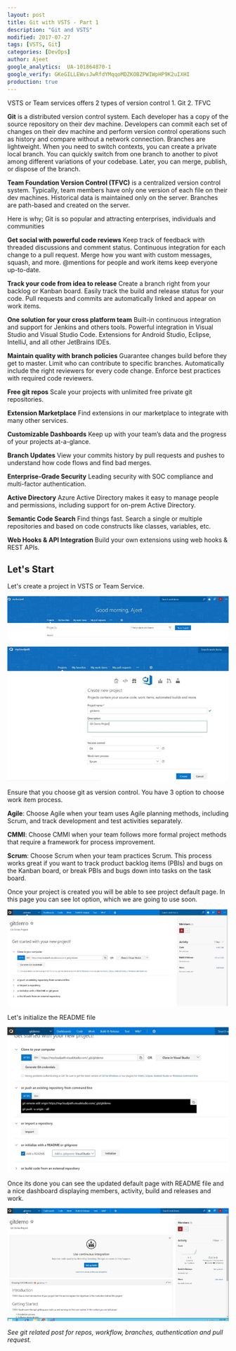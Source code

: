 ```yaml
---
layout: post
title: Git with VSTS - Part 1
description: "Git and VSTS"
modified: 2017-07-27
tags: [VSTS, Git]
categories: [DevOps]
author: Ajeet
google_analytics:  UA-101864870-1
google_verify: GKeGILLEWvsJwRfdYMqqoMDZKOBZPWIWpHP9K2uIXHI
production: true
---
```


VSTS or Team services offers 2 types of version control
	1. Git
	2. TFVC

**Git** is a distributed version control system. Each developer has a copy of the source repository on their dev machine. Developers can commit each set of changes on their dev machine and perform version control operations such as history and compare without a network connection. Branches are lightweight. When you need to switch contexts, you can create a private local branch. You can quickly switch from one branch to another to pivot among different variations of your codebase. Later, you can merge, publish, or dispose of the branch.

<!--more-->

**Team Foundation Version Control (TFVC)** is a centralized version control system. Typically, team members have only one version of each file on their dev machines. Historical data is maintained only on the server. Branches are path-based and created on the server.

Here is why; Git is so popular and attracting enterprises, individuals and communities

**Get social with powerful code reviews** Keep track of feedback with threaded discussions and comment status. Continuous integration for each change to a pull request. Merge how you want with custom messages, squash, and more. @mentions for people and work items keep everyone up-to-date.

**Track your code from idea to release** Create a branch right from your backlog or Kanban board. Easily track the build and release status for your code. Pull requests and commits are automatically linked and appear on work items.

**One solution for your cross platform team** Built-in continuous integration and support for Jenkins and others tools. Powerful integration in Visual Studio and Visual Studio Code. 
Extensions for Android Studio, Eclipse, IntelliJ, and all other JetBrains IDEs.

**Maintain quality with branch policies** Guarantee changes build before they get to master. Limit who can contribute to specific branches. Automatically include the right reviewers for every code change. Enforce best practices with required code reviewers.

**Free git repos** Scale your projects with unlimited free private git repositories.

**Extension Marketplace** Find extensions in our marketplace to integrate with many other services.

**Customizable Dashboards** Keep up with your team’s data and the progress of your projects at-a-glance.

**Branch Updates** View your commits history by pull requests and pushes to understand how code flows and find bad merges.

**Enterprise-Grade Security** Leading security with SOC compliance and multi-factor authentication.

**Active Directory** Azure Active Directory makes it easy to manage people and permissions, including support for on-prem Active Directory.

**Semantic Code Search** Find things fast. Search a single or multiple repositories and based on code constructs like classes, variables, etc.

**Web Hooks & API Integration** Build your own extensions using web hooks & REST APIs.

## Let's Start
Let's create a project in VSTS or Team Service.

![Go to Team Services](/images/posts/gitwithvsts/gitwithvsts1.JPG)

![Create new project](/images/posts/gitwithvsts/gitwithvsts_createprj.JPG)

Ensure that you choose git as version control. You have 3 option to choose work item process.

**Agile**:  Choose Agile when your team uses Agile planning methods, including Scrum, and track development and test activities separately.

**CMMI**: Choose CMMI when your team follows more formal project methods that require a framework for process improvement.

**Scrum**: Choose Scrum when your team practices Scrum. This process works great if you want to track product backlog items (PBIs) and bugs on the Kanban board, or break PBIs and bugs down into tasks on the task board. 

Once your project is created you will be able to see project default page. In this page you can  see lot option, which we are going to use soon.

![Default page](/images/posts/gitwithvsts/defaultpage.JPG)

Let's initialize the README file

![README File](/images/posts/gitwithvsts/defaultpage2.JPG)

Once its done you can see the updated default page with README file and a nice dashboard displaying  members,  activity, build and releases and work.

![Create new project](/images/posts/gitwithvsts/dashboard.JPG)

*See git related post for repos, workflow, branches, authentication and pull request.*

